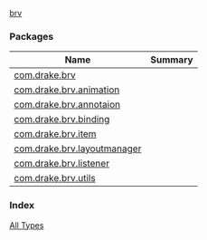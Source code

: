 [brv](./index.md)

### Packages

| Name | Summary |
|---|---|
| [com.drake.brv](com.drake.brv/index.md) |  |
| [com.drake.brv.animation](com.drake.brv.animation/index.md) |  |
| [com.drake.brv.annotaion](com.drake.brv.annotaion/index.md) |  |
| [com.drake.brv.binding](com.drake.brv.binding/index.md) |  |
| [com.drake.brv.item](com.drake.brv.item/index.md) |  |
| [com.drake.brv.layoutmanager](com.drake.brv.layoutmanager/index.md) |  |
| [com.drake.brv.listener](com.drake.brv.listener/index.md) |  |
| [com.drake.brv.utils](com.drake.brv.utils/index.md) |  |

### Index

[All Types](alltypes/index.md)